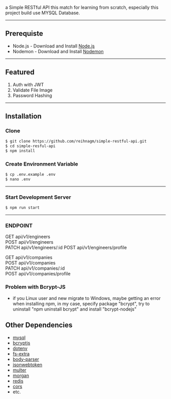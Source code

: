 a Simple RESTful API this match for learning from scratch, especially this project build use MYSQL Database.

---
## Prerequiste
- Node.js - Download and Install [Node.js](https://nodejs.org/en/)
- Nodemon - Download and Install [Nodemon](https://nodemon.io/)
---

## Featured
<ol>
    <li>Auth with JWT</li>
    <li>Validate File Image</li>
    <li>Password Hashing</li>
</ol>

---
## Installation
### Clone
```bash
$ git clone https://github.com/reihnagm/simple-restful-api.git
$ cd simple-resful-api
$ npm install
```

### Create Environment Variable
```bash
$ cp .env.example .env
$ nano .env
```

---
### Start Development Server
```bash
$ npm run start
```
---

### ENDPOINT
GET api/v1/engineers  
POST api/v1/engineers  
PATCH api/v1/engineers/:id
POST api/v1/engineers/profile

GET api/v1/companies  
POST api/v1/companies  
PATCH api/v1/companies/:id  
POST api/v1/companies/profile 

### Problem with Bcrypt-JS
- if you Linux user and new migrate to Windows, maybe getting an error when installing npm, in my case, specify package "bcrypt", try to uninstall "npm uninstall bcrypt" and install "bcrypt-nodejs"

## Other Dependencies
- [mysql](#)
- [bcryptjs](#)
- [dotenv](#)
- [fs-extra](#)
- [body-parser](#)
- [jsonwebtoken](#)
- [multer](#)
- [morgan](#)
- [redis](#)
- [cors](#)
- etc.
